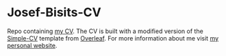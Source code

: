 # Josef-Bisits-CV

Repo containing [my CV](https://nbviewer.org/github/jbisits/Josef-Bisits-CV/blob/main/main.pdf).
The CV is built with a modified version of the [Simple-CV](https://www.overleaf.com/latex/templates/simple-cv/wmsyrgqwwqnc) template from [Overleaf](https://www.overleaf.com/).
For more information about me visit [my personal website](https://jbisits.github.io/).
